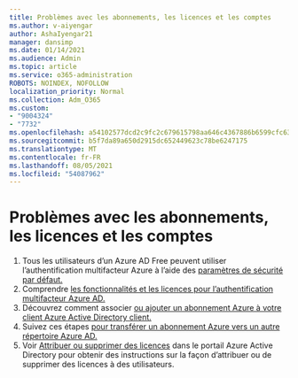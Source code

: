 ```yaml
---
title: Problèmes avec les abonnements, les licences et les comptes
ms.author: v-aiyengar
author: AshaIyengar21
manager: dansimp
ms.date: 01/14/2021
ms.audience: Admin
ms.topic: article
ms.service: o365-administration
ROBOTS: NOINDEX, NOFOLLOW
localization_priority: Normal
ms.collection: Adm_O365
ms.custom:
- "9004324"
- "7732"
ms.openlocfilehash: a54102577dcd2c9fc2c679615798aa646c4367886b6599cfc630f4a7f8484a2f
ms.sourcegitcommit: b5f7da89a650d2915dc652449623c78be6247175
ms.translationtype: MT
ms.contentlocale: fr-FR
ms.lasthandoff: 08/05/2021
ms.locfileid: "54087962"
---
```

# <a name="issues-with-subscriptions-licenses-and-accounts"></a>Problèmes avec les abonnements, les licences et les comptes

1. Tous les utilisateurs d’un Azure AD Free peuvent utiliser l’authentification multifacteur Azure à l’aide des [paramètres de sécurité par défaut.](https://docs.microsoft.com/azure/active-directory/fundamentals/concept-fundamentals-security-defaults)
1. Comprendre [les fonctionnalités et les licences pour l’authentification multifacteur Azure AD.](https://docs.microsoft.com/azure/active-directory/authentication/concept-mfa-licensing)
1. Découvrez comment associer [ou ajouter un abonnement Azure à votre client Azure Active Directory client.](https://docs.microsoft.com/azure/active-directory/fundamentals/active-directory-how-subscriptions-associated-directory)
1. Suivez ces étapes [pour transférer un abonnement Azure vers un autre répertoire Azure AD.](https://docs.microsoft.com/azure/role-based-access-control/transfer-subscription)
1. Voir [Attribuer ou supprimer des licences](https://docs.microsoft.com/azure/active-directory/fundamentals/license-users-groups) dans le portail Azure Active Directory pour obtenir des instructions sur la façon d’attribuer ou de supprimer des licences à des utilisateurs.